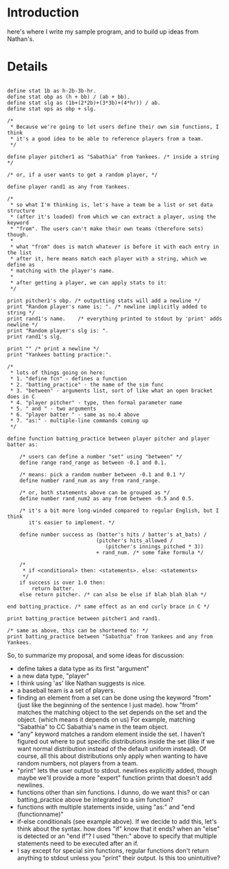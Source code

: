 # Introduction #

here's where I write my sample program, and to build up ideas from Nathan's.

# Details #

```

define stat 1b as h-2b-3b-hr.
define stat obp as (h + bb) / (ab + bb).
define stat slg as (1b+(2*2b)+(3*3b)+(4*hr)) / ab.
define stat ops as obp + slg.

/*
 * Because we're going to let users define their own sim functions, I think 
 * it's a good idea to be able to reference players from a team.
 */

define player pitcher1 as "Sabathia" from Yankees. /* inside a string */

/* or, if a user wants to get a random player, */

define player rand1 as any from Yankees.

/* 
 * so what I'm thinking is, let's have a team be a list or set data structure
 * (after it's loaded) from which we can extract a player, using the keyword
 * "from". The users can't make their own teams (therefore sets) though.
 *
 * what "from" does is match whatever is before it with each entry in the list 
 * after it, here means match each player with a string, which we define as
 * matching with the player's name.
 *
 * after getting a player, we can apply stats to it:
 */

print pitcher1's obp. /* outputting stats will add a newline */
print "Random player's name is: ". /* newline implicitly added to string */
print rand1's name.    /* everything printed to stdout by 'print' adds newline */
print "Random player's slg is: ". 
print rand1's slg. 

print "" /* print a newline */
print "Yankees batting practice:".

/*
 * lots of things going on here:
 * 1. "define fcn" - defines a function
 * 2. "batting_practice" - the name of the sim func
 * 3. "between" - arguments list, sort of like what an open bracket does in C
 * 4. "player pitcher" - type, then formal parameter name
 * 5. " and " - two arguments
 * 6. "player batter " - same as no.4 above
 * 7. "as:" - multiple-line commands coming up
 */

define function batting_practice between player pitcher and player batter as:

    /* users can define a number "set" using "between" */
    define range rand_range as between -0.1 and 0.1.

    /* means: pick a random number between -0.1 and 0.1 */
    define number rand_num as any from rand_range.

    /* or, both statements above can be grouped as */
    define number rand_num2 as any from between -0.5 and 0.5.

    /* it's a bit more long-winded compared to regular English, but I think 
       it's easier to implement. */

    define number success as (batter's hits / batter's at_bats) /
                             (pitcher's hits_allowed / 
                                (pitcher's innings_pitched * 3))
                             + rand_num. /* some fake formula */

    /*
     * if <conditional> then: <statements>. else: <statements>
     */
    if success is over 1.0 then:
        return batter.
    else return pitcher. /* can also be else if blah blah blah */
    
end batting_practice. /* same effect as an end curly brace in C */

print batting_practice between pitcher1 and rand1.

/* same as above, this can be shortened to: */
print batting_practice between "Sabathia" from Yankees and any from Yankees.

```

So, to summarize my proposal, and some ideas for discussion:
  * define takes a data type as its first "argument"
  * a new data type, "player"
  * I think using 'as' like Nathan suggests is nice.
  * a baseball team is a set of players.
  * finding an element from a set can be done using the keyword "from" (just like the beginning of the sentence I just made). how "from" matches the matching object to the set depends on the set and the object. (which means it depends on us) For example, matching "Sabathia" to CC Sabathia's name in the team object.
  * "any" keyword matches a random element inside the set. I haven't figured out where to put specific distributions inside the set (like if we want normal distribution instead of the default uniform instead). Of course, all this about distributions only apply when wanting to have random numbers, not players from a team.
  * "print" lets the user output to stdout. newlines explicitly added, though maybe we'll provide a more "expert" function printn that doesn't add newlines.
  * functions other than sim functions. I dunno, do we want this? or can batting\_practice above be integrated to a sim function?
  * functions with multiple statements inside, using "as:" and "end (functionname)"
  * if-else conditionals (see example above). If we decide to add this, let's think about the syntax. how does "if" know that it ends? when an "else" is detected or an "end if"? I used "then:" above to specify that multiple statements need to be executed after an if.
  * I say except for special sim functions, regular functions don't return anything to stdout unless you "print" their output. Is this too unintuitive?